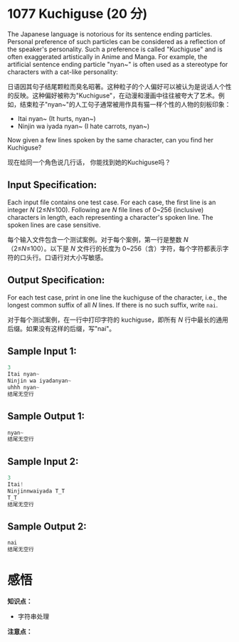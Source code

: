 # 1077 Kuchiguse (20 分)

The Japanese language is notorious for its sentence ending particles. Personal preference of such particles can be considered as a reflection of the speaker's personality. Such a preference is called "Kuchiguse" and is often exaggerated artistically in Anime and Manga. For example, the artificial sentence ending particle "nyan~" is often used as a stereotype for characters with a cat-like personality:

日语因其句子结尾颗粒而臭名昭著。这种粒子的个人偏好可以被认为是说话人个性的反映。这种偏好被称为"Kuchiguse"，在动漫和漫画中往往被夸大了艺术。例如，结束粒子"nyan~"的人工句子通常被用作具有猫一样个性的人物的刻板印象：

- Itai nyan~ (It hurts, nyan~)
- Ninjin wa iyada nyan~ (I hate carrots, nyan~)

Now given a few lines spoken by the same character, can you find her Kuchiguse?

现在给同一个角色说几行话， 你能找到她的Kuchiguse吗？

## Input Specification:

Each input file contains one test case. For each case, the first line is an integer *N* (2≤*N*≤100). Following are *N* file lines of 0~256 (inclusive) characters in length, each representing a character's spoken line. The spoken lines are case sensitive.

每个输入文件包含一个测试案例。对于每个案例，第一行是整数 *N* （2≤*N*≤100）。以下是 *N* 文件行的长度为 0~256（含）字符，每个字符都表示字符的口头行。口语行对大小写敏感。

## Output Specification:

For each test case, print in one line the kuchiguse of the character, i.e., the longest common suffix of all *N* lines. If there is no such suffix, write `nai`.

对于每个测试案例，在一行中打印字符的 kuchiguse，即所有 *N* 行中最长的通用后缀。如果没有这样的后缀，写"nai"。

## Sample Input 1:

```cpp
3
Itai nyan~
Ninjin wa iyadanyan~
uhhh nyan~
结尾无空行
```

## Sample Output 1:

```cpp
nyan~
结尾无空行
```

## Sample Input 2:

```cpp
3
Itai!
Ninjinnwaiyada T_T
T_T
结尾无空行
```

## Sample Output 2:

```cpp
nai
结尾无空行
```

# 感悟

**知识点：**

- 字符串处理

**注意点：**